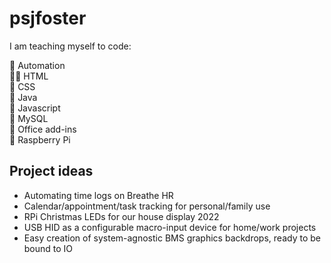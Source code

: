 # **psjfoster**
I am teaching myself to code:  

🤖 Automation  
👷‍♂️ HTML  
🎨 CSS  
🍵 Java  
🦾 Javascript  
💾 MySQL  
🏢 Office add-ins  
🥧 Raspberry Pi  

## Project ideas
* Automating time logs on Breathe HR
* Calendar/appointment/task tracking for personal/family use
* RPi Christmas LEDs for our house display 2022
* USB HID as a configurable macro-input device for home/work projects
* Easy creation of system-agnostic BMS graphics backdrops, ready to be bound to IO
